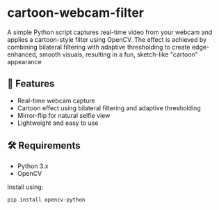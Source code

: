 # cartoon-webcam-filter
A simple Python script captures real-time video from your webcam and applies a cartoon-style filter using OpenCV. The effect is achieved by combining bilateral filtering with adaptive thresholding to create edge-enhanced, smooth visuals, resulting in a fun, sketch-like "cartoon" appearance

## 📸 Features
- Real-time webcam capture
- Cartoon effect using bilateral filtering and adaptive thresholding
- Mirror-flip for natural selfie view
- Lightweight and easy to use

## 🛠️ Requirements
- Python 3.x
- OpenCV

Install using:
```bash
pip install opencv-python
